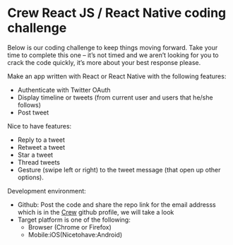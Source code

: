 # Crew React JS / React Native coding challenge

Below is our coding challenge to keep things moving forward. Take your time to complete this one – it’s not timed and we aren’t looking for you to crack the code quickly, it’s more about your best response please.


Make an app written with React or React Native with the following features:

* Authenticate with Twitter OAuth
* Display timeline or tweets (from current user and users that he/she follows)
* Post tweet

Nice to have features:
* Reply to a tweet
* Retweet a tweet
* Star a tweet
* Thread tweets
* Gesture (swipe left or right) to the tweet message (that open up other options).

Development environment:

* Github: Post the code and share the repo link for the email addresss which is in the [Crew](https://github.com/crewdigi) github profile, we will take a look 
* Target platform is one of the following:
  * Browser (Chrome or Firefox)
  * Mobile:iOS(Nicetohave:Android)

